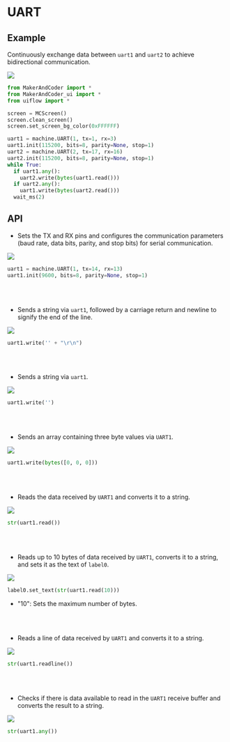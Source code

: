 # UART

## Example

Continuously exchange data between `uart1` and `uart2` to achieve bidirectional communication.

<img class="blockly_svg" src="https://makerandcoder.com/MCLab/blockly/hardwares/uart/uiflow_block_uart_demo.svg"> 

```python
from MakerAndCoder import *
from MakerAndCoder_ui import *
from uiflow import *

screen = MCScreen()
screen.clean_screen()
screen.set_screen_bg_color(0xFFFFFF)

uart1 = machine.UART(1, tx=1, rx=3)
uart1.init(115200, bits=8, parity=None, stop=1)
uart2 = machine.UART(2, tx=17, rx=16)
uart2.init(115200, bits=8, parity=None, stop=1)
while True:
  if uart1.any():
    uart2.write(bytes(uart1.read()))
  if uart2.any():
    uart1.write(bytes(uart2.read()))
  wait_ms(2)
```

## API

- Sets the TX and RX pins and configures the communication parameters (baud rate, data bits, parity, and stop bits) for serial communication.
<img class="blockly_svg" src="https://makerandcoder.com/MCLab/blockly/hardwares/uart/uiflow_block_uart.svg"> 

```python
uart1 = machine.UART(1, tx=14, rx=13)
uart1.init(9600, bits=8, parity=None, stop=1)
```


<br> <br>  
- Sends a string via `uart1`, followed by a carriage return and newline to signify the end of the line.
<img class="blockly_svg" src="https://makerandcoder.com/MCLab/blockly/hardwares/uart/uiflow_block_uart_write_line.svg"> 

```python
uart1.write('' + "\r\n")
```
 
<br> <br>
- Sends a string via `uart1`.
<img class="blockly_svg" src="https://makerandcoder.com/MCLab/blockly/hardwares/uart/uiflow_block_uart_write.svg"> 

```python
uart1.write('')
```

<br> <br>
- Sends an array containing three byte values via `UART1`.
<img class="blockly_svg" src="https://makerandcoder.com/MCLab/blockly/hardwares/uart/uiflow_block_uart_write_raw_data.svg"> 

```python
uart1.write(bytes([0, 0, 0]))
```

<br> <br>
- Reads the data received by `UART1` and converts it to a string.
<img class="blockly_svg" src="https://makerandcoder.com/MCLab/blockly/hardwares/uart/uiflow_block_uart_read.svg"> 

```python
str(uart1.read())
```

<br> <br>
- Reads up to 10 bytes of data received by `UART1`, converts it to a string, and sets it as the text of `label0`.
<img class="blockly_svg" src="https://makerandcoder.com/MCLab/blockly/hardwares/uart/uiflow_block_uart_read_characters.svg"> 

```python
label0.set_text(str(uart1.read(10)))
```
   - "10": Sets the maximum number of bytes.


<br> <br>
- Reads a line of data received by `UART1` and converts it to a string.
<img class="blockly_svg" src="https://makerandcoder.com/MCLab/blockly/hardwares/uart/uiflow_block_uart_readline.svg"> 

```python
str(uart1.readline())
```


<br> <br>
- Checks if there is data available to read in the `UART1` receive buffer and converts the result to a string.
<img class="blockly_svg" src="https://makerandcoder.com/MCLab/blockly/hardwares/uart/uiflow_block_uart_any.svg"> 

```python
str(uart1.any())
```


